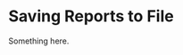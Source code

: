 [title]: # (Saving Reports to File)
[tags]: # (XXX)
[priority]: # (3233)
# Saving Reports to File
Something here.
